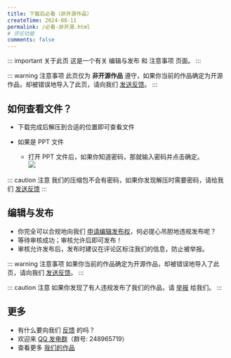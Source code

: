 ```yaml
---
title: 下载后必看（非开源作品）
createTime: 2024-08-11
permalink: /必看-非开源.html
# 评论功能
comments: false
---
```


::: important 关于此页
这是一个有关 编辑与发布 和 注意事项 页面。
:::

::: warning 注意事项
此页仅为 **非开源作品** 遵守，如果你当前的作品确定为开源作品，却被错误地导入了此页，请向我们 [发送反馈](/反馈中心/反馈.html)。
:::

## <Icon name="❤️" color="currentColor" /> 如何查看文件？

- 下载完成后解压到合适的位置即可查看文件
- 如果是 PPT 文件

  - 打开 PPT 文件后，如果你知道密码，那就输入密码并点击确定。\
![](https://image.youming.us.kg/ppt-mm.png)

::: caution 注意
我们的压缩包不会有密码，如果你发现解压时需要密码，请给我们 [发送反馈](/反馈中心/反馈.html)
:::

## <Icon name="❤️" color="currentColor" /> 编辑与发布

- 你完全可以合规地向我们 [申请编辑发布权](/反馈中心/申请编辑发布权.html)，何必提心吊胆地违规发布呢？
- 等待审核成功；审核允许后即可发布！
- 审核允许发布后，发布时建议在评论区标注我们的信息，防止被举报。

::: warning 注意事项
如果你当前的作品确定为开源作品，却被错误地导入了此页，请向我们 [发送反馈](/反馈中心/反馈.html)。
:::

::: caution 注意
如果你发现了有人违规发布了我们的作品，请 [举报](/反馈中心/举报违规行为.html) 给我们。
:::

## <Icon name="❤️" color="currentColor" /> 更多

- 有什么要向我们 [反馈](/反馈中心/) 的吗？
- 欢迎来 [QQ 发电群](https://qm.qq.com/q/K3Lqokpdm0)（群号: 248965719）
- 查看更多 [我们的作品](/notes/)